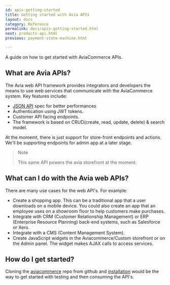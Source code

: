 ```yaml
---
id: apis-getting-started
title: Getting started with Avia APIs
layout: docs
category: Reference
permalink: docs/apis-getting-started.html
next: products-api.html
previous: payment-state-machine.html

---
```


A guide on how to get started with AviaCommerce APIs.


## What are Avia APIs?

The Avia web API framework provides integrators and developers the means to use web services that communicate with the AviaCommerce system. Key features include:

* [JSON API](http://jsonapi.org/) spec for better performances
* Authentication using JWT tokens.
* Customer API facing endpoints.
* The framework is based on CRUD(create, read, update, delete) & search model.

At the momemt, there is just support for store-front endpoints and actions. We'll be supporting endpoints for admin app at a later stage.

>Note
>
>This same API powers the avia storefront at the moment.

## What can I do with the Avia web APIs?

There are many use cases for the web API's. For example:

* Create a shopping app. This can be a traditional app that a user downloads on a mobile device. You could also create an app that an employee uses on a showroom floor to help customers make purchases.
* Integrate with CRM (Customer Relationship Management) or ERP (Enterprise Resource Planning) back-end systems, such as Salesforce or Xero.
* Integrate with a CMS (Content Management System).
* Create JavaScript widgets in the Aviacommerce/Custom storefront or on the Admin panel. The widget makes AJAX calls to access services.

## How do I get started?

Cloning the [aviacommerce](https://github.com/aviacommerce/avia) repo from github and [installation](/docs/backend-install.html) would be the way to get started with testing and then consuming the API's.